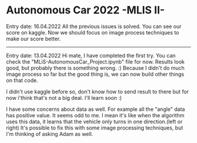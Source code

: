 # Autonomous Car 2022 -MLIS II-
Entry date: 16.04.2022
All the previous issues is solved. You can see our score on kaggle. Now we should focus on image process techniques to make our score better.

---------------------------------------------------------------------------------------------------------
Entry date: 13.04.2022
Hi mate, I have completed the first try. You can check the "MLiS-AutonomousCar_Project.ipynb" file for now. Results look good, but probably there is something wrong. :) Because I didn't do much image process so far but the good thing is, we can now build other things on that code.

I didn't use kaggle before so, don't know how to send result to there but for now i'think that's not a big deal. I'll learn soon :)

I have some concerns about data as well. For example all the "angle" data has positive value. It seems odd to me. I mean it's like when the algorithm uses this data, it learns that the vehicle only turns in one direction.(left or right) It's possible to fix this with some image processing techniques, but I'm thinking of asking Adam as well.
